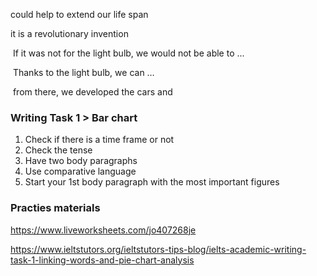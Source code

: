 could help to extend our life span 

it is a revolutionary invention

 If it was not for the light bulb, we would not be able to ...

 Thanks to the light bulb, we can …

 from there, we developed the cars and 

### Writing Task 1 > Bar chart

1. Check if there is a time frame or not
2. Check the tense
3. Have two body paragraphs
4. Use comparative language
5. Start your 1st body paragraph with the most important figures

### Practies materials

https://www.liveworksheets.com/jo407268je

https://www.ieltstutors.org/ieltstutors-tips-blog/ielts-academic-writing-task-1-linking-words-and-pie-chart-analysis